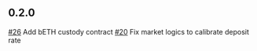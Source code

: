 ## 0.2.0

[\#26](https://github.com/Anchor-Protocol/money-market-contracts/pull/26) Add bETH custody contract
[\#20](https://github.com/Anchor-Protocol/money-market-contracts/pull/20) Fix market logics to calibrate deposit rate
